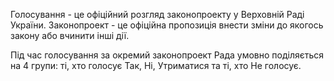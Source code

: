 Голосування - це офіційний розгляд законопроекту у Верховній Раді України.
Законопроект - це офіційна пропозиція внести зміни до якогось закону або вчинити
інші дії.

Під час голосування за окремий законопроект Рада умовно поділяється на 4 групи: 
ті, хто голосує Так, Ні, Утриматися та ті, хто Не голосує. 